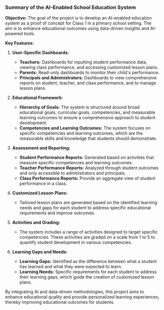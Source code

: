 ### Summary of the AI-Enabled School Education System

**Objective:**
The goal of the project is to develop an AI-enabled education system as a proof of concept for Class 1 in a primary school setting. The aim is to enhance educational outcomes using data-driven insights and AI-powered tools.

**Key Features:**

1. **User-Specific Dashboards:**
   - **Teachers:** Dashboards for inputting student performance data, viewing class performance, and accessing customized lesson plans.
   - **Parents:** Read-only dashboards to monitor their child's performance.
   - **Principals and Administrators:** Dashboards to view comprehensive reports on student, teacher, and class performance, and to manage lesson plans.

2. **Educational Framework:**
   - **Hierarchy of Goals:** The system is structured around broad educational goals, curricular goals, competencies, and measurable learning outcomes to ensure a comprehensive approach to student development.
   - **Competencies and Learning Outcomes:** The system focuses on specific competencies and learning outcomes, which are the measurable skills and knowledge that students should demonstrate.

3. **Assessment and Reporting:**
   - **Student Performance Reports:** Generated based on activities that measure specific competencies and learning outcomes.
   - **Teacher Performance Reports:** Analyzed through student outcomes and only accessible to administrators and principals.
   - **Class Performance Reports:** Provide an aggregate view of student performance in a class.

4. **Customized Lesson Plans:**
   - Tailored lesson plans are generated based on the identified learning needs and gaps for each student to address specific educational requirements and improve outcomes.

5. **Activities and Grading:**
   - The system includes a range of activities designed to target specific competencies. These activities are graded on a scale from 1 to 5 to quantify student development in various competencies.

6. **Learning Gaps and Needs:**
   - **Learning Gaps:** Identified as the difference between what a student has learned and what they were expected to learn.
   - **Learning Needs:** Specific requirements for each student to address their learning gaps, which guide the creation of customized lesson plans.

By integrating AI and data-driven methodologies, this project aims to enhance educational quality and provide personalized learning experiences, thereby improving educational outcomes for students.